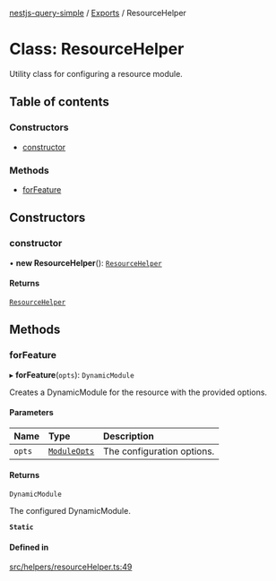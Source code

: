 [nestjs-query-simple](../README.md) / [Exports](../modules.md) / ResourceHelper

# Class: ResourceHelper

Utility class for configuring a resource module.

## Table of contents

### Constructors

- [constructor](ResourceHelper.md#constructor)

### Methods

- [forFeature](ResourceHelper.md#forfeature)

## Constructors

### constructor

• **new ResourceHelper**(): [`ResourceHelper`](ResourceHelper.md)

#### Returns

[`ResourceHelper`](ResourceHelper.md)

## Methods

### forFeature

▸ **forFeature**(`opts`): `DynamicModule`

Creates a DynamicModule for the resource with the provided options.

#### Parameters

| Name | Type | Description |
| :------ | :------ | :------ |
| `opts` | [`ModuleOpts`](../interfaces/ModuleOpts.md) | The configuration options. |

#### Returns

`DynamicModule`

The configured DynamicModule.

**`Static`**

#### Defined in

[src/helpers/resourceHelper.ts:49](https://github.com/choresh/nestjs-query-simple/blob/5137169/packages/nestjs-query-simple/src/helpers/resourceHelper.ts#L49)
